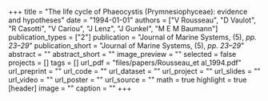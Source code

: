 +++
title = "The life cycle of Phaeocystis (Prymnesiophyceae): evidence and hypotheses"
date = "1994-01-01"
authors = ["V Rousseau", "D Vaulot", "R Casotti", "V Cariou", "J Lenz", "J Gunkel", "M E M Baumann"]
publication_types = ["2"]
publication = "Journal of Marine Systems, (5), _pp. 23–29_"
publication_short = "Journal of Marine Systems, (5), _pp. 23–29_"
abstract = ""
abstract_short = ""
image_preview = ""
selected = false
projects = []
tags = []
url_pdf = "files/papers/Rousseau_et al_1994.pdf"
url_preprint = ""
url_code = ""
url_dataset = ""
url_project = ""
url_slides = ""
url_video = ""
url_poster = ""
url_source = ""
math = true
highlight = true
[header]
image = ""
caption = ""
+++

